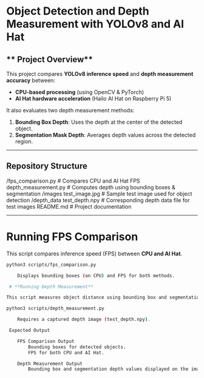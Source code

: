 # **Object Detection and Depth Measurement with YOLOv8 and AI Hat**

## ** Project Overview**
This project compares **YOLOv8 inference speed** and **depth measurement accuracy** between:
- **CPU-based processing** (using OpenCV & PyTorch)
- **AI Hat hardware acceleration** (Hailo AI Hat on Raspberry Pi 5)

It also evaluates two depth measurement methods:
1. **Bounding Box Depth**: Uses the depth at the center of the detected object.
2. **Segmentation Mask Depth**: Averages depth values across the detected region.

---

## **Repository Structure**

 /fps_comparison.py # Compares CPU and AI Hat FPS depth_measurement.py # Computes depth using bounding boxes & segmentation 
 /images test_image.jpg # Sample test image used for object detection 
 /depth_data test_depth.npy # Corresponding depth data file for test images README.md # Project documentation


---

# **Running FPS Comparison**
This script compares inference speed (FPS) between **CPU and AI Hat**.

```bash
python3 scripts/fps_comparison.py

    Displays bounding boxes (on CPU) and FPS for both methods.

 # **Running Depth Measurement**

This script measures object distance using bounding box and segmentation mask depth.

python3 scripts/depth_measurement.py

    Requires a captured depth image (test_depth.npy).

 Expected Output

    FPS Comparison Output
        Bounding boxes for detected objects.
        FPS for both CPU and AI Hat.

    Depth Measurement Output
        Bounding box and segmentation depth values displayed on the image.
